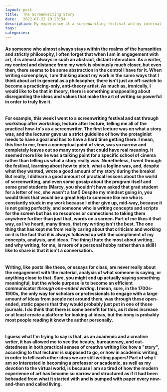 ```yaml
---
layout: post
title:  The Screenwriting Story
date:   2022-07-22 19:23:54
description: My experience at a screenwriting festival and my internal conversation it inspired.  
tags: 
categories: 
---
```

<h4>As someone who almost always stays within the realms of the humanities and strictly philosophy, I often forget that when I am in engagement with art, it is almost always in such an abstract, distant interaction. As a writer, my control and distance from my work is obviously much closer, but even then, there seems to be some abstraction in the control I have for it. When writing screenplays, I am thinking about my work in the same ways that I think about art in general as a philosopher, there isn't just an off-switch to become a practicing-only, anti-theory artist. As much as, ironically, I would like to be that in theory, there is something unappealing about disregarding the ideas and values that make the art of writing so powerful in order to truly live it.
  <br>
  <br>
  <h4>For example, this week I went to a screenwriting festival and sat through workshop after workshop, lecture after lecture, telling me all of the practical how-to's as a screenwriter. The first lecture was on what a story was, and the lecturer gave us a strict guideline of how the protaginist needs to have a goal and has to have a hard time getting there. I mean, this line to me, from a conceptual point of view, was so narrow and completely leaves out so many storys that could have real meaning. It seemed more like he was a talking point for a specific school of cinema rather than telling us what a story really was. Nonetheless, I went through the festival, learning about how to pitch, what a logline was, and, despite what they wanted, wrote a good amount of my story during the breaks! But really, I didlearn a good amount of practical lessons about the world of screenwriting, and even some gossip about the program itself and some grad students (Marcy, you shouldn't have asked that grad student for a letter of rec, she wasn't a fan!) Despite my mindset going in, you would think that would be a great help to someone like me who is constantly stuck in my work because I either give up, mid-way, because it is not going perfectly, and someone who is writing concepts and scripts for the screen but has no resources or connections to taking them anywhere further than just that, words on a screen. Part of me likes it that way, as I've heard, many times, that my writing isn't the best. The one thing that has kept me from really caring about that criticism and working on it is the fact that it is always followed up with the compliment of my concepts, analysis, and ideas. The thing I hate the most about writing, and why writing, for me, is more of a personal hobby rather than a skill I like to share is that it isn't a conversation.
  <br>
    <br>
  <h4>Writing, like posts like these, or essays for class, are never really about the engagement with the material, analysis of what someone is saying, or anything close to that. Sure, you might end up actually saying something meaningful, but the whole purpose is to become an efficient communicator <i>through one-ended writing</i>. I mean, sure, in the 1700s-1900s, the only way for scholars or professionals to engage with a large amount of ideas from people not around them, was through these open-ended, static papers that they would probably just put in one of those journals. I do think that there is some benefit for this, as it does increase or at least create a platform for looking at ideas, but the irony is probably most people reading it know the author personally. 
    <br>
    <br>
    <h4>I guess what I'm trying to say is that, as an academic and a creative writer, it has allowed me to see the beauty, bureaucracy, and out-datedness in both practical senses of creative writing like how a "story", according to that lecturer is supposed to go, or how in academic writing, in order to tell each other ideas we are still writing papers! Part of why I am so interested in becoming a professor or academic, as well as my devotion to the virtual world, is because I am so tired of how the modern experience of art has become so narrow and structured as if it had been beheaded from what it started with and is pumped with paper every now-and-then and called living.

